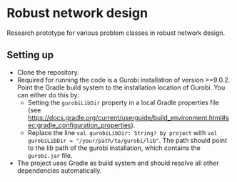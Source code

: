 # Robust network design

Research prototype for various problem classes in robust network design.

## Setting up
* Clone the repository.
* Required for running the code is a Gurobi installation of version >=9.0.2.
  Point the Gradle build system to the installation location of Gurobi.
  You can either do this by:
  - Setting the `gurobiLibDir` property in a local Gradle properties file (see https://docs.gradle.org/current/userguide/build_environment.html#sec:gradle_configuration_properties).
  - Replace the line `val gurobiLibDir: String? by project` with `val gurobiLibDir = "/your/path/to/gurobi/lib"`.
    The path should point to the lib path of the gurobi installation, which contains the `gurobi.jar` file.
* The project uses Gradle as build system and should resolve all other dependencies automatically.
